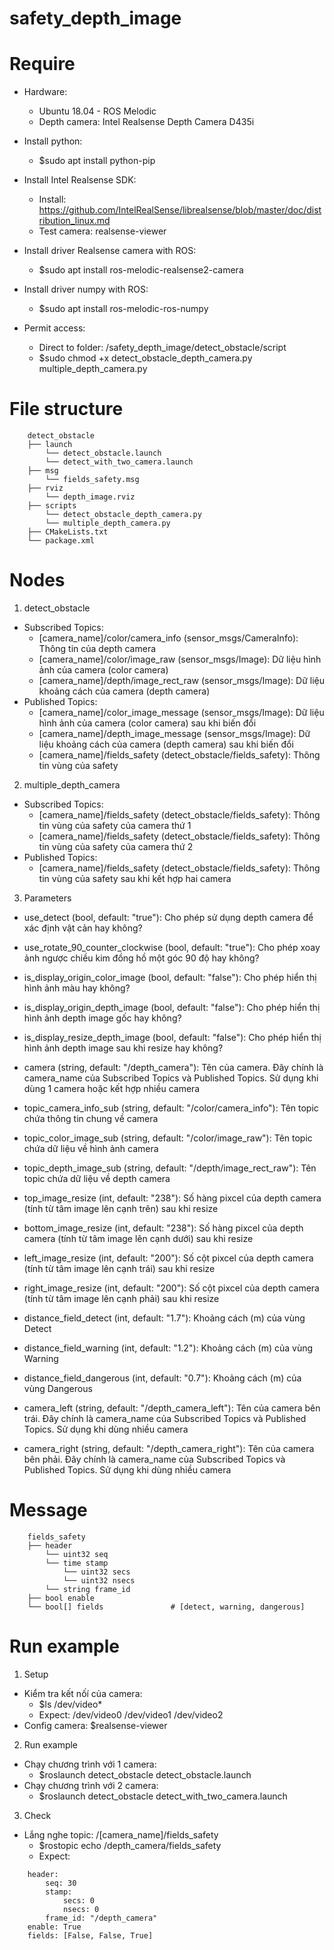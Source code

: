 # safety_depth_image

# Require
- Hardware:
    + Ubuntu 18.04 - ROS Melodic
    + Depth camera: Intel Realsense Depth Camera D435i
- Install python:
    + $sudo apt install python-pip
- Install Intel Realsense SDK:
    + Install: https://github.com/IntelRealSense/librealsense/blob/master/doc/distribution_linux.md
    + Test camera: realsense-viewer
- Install driver Realsense camera with ROS:
    + $sudo apt install ros-melodic-realsense2-camera
- Install driver numpy with ROS:
    + $sudo apt install ros-melodic-ros-numpy

- Permit access: 
    + Direct to folder: /safety_depth_image/detect_obstacle/script
    + $sudo chmod +x detect_obstacle_depth_camera.py multiple_depth_camera.py

# File structure
```t
    detect_obstacle
    ├── launch
        └── detect_obstacle.launch
        └── detect_with_two_camera.launch
    ├── msg
        └── fields_safety.msg
    ├── rviz
        └── depth_image.rviz
    ├── scripts
        └── detect_obstacle_depth_camera.py
        └── multiple_depth_camera.py
    ├── CMakeLists.txt
    └── package.xml
```

# Nodes 
1. detect_obstacle
- Subscribed Topics:
    + [camera_name]/color/camera_info (sensor_msgs/CameraInfo): Thông tin của depth camera
    + [camera_name]/color/image_raw (sensor_msgs/Image): Dữ liệu hình ảnh của camera (color camera)
    + [camera_name]/depth/image_rect_raw (sensor_msgs/Image): Dữ liệu khoảng cách của camera (depth camera)
- Published Topics:
    + [camera_name]/color_image_message (sensor_msgs/Image): Dữ liệu hình ảnh của camera (color camera) sau khi biến đổi
    + [camera_name]/depth_image_message (sensor_msgs/Image): Dữ liệu khoảng cách của camera (depth camera) sau khi biến đổi
    + [camera_name]/fields_safety (detect_obstacle/fields_safety): Thông tin vùng của safety

2. multiple_depth_camera
- Subscribed Topics:
    + [camera_name]/fields_safety (detect_obstacle/fields_safety): Thông tin vùng của safety của camera thứ 1
    + [camera_name]/fields_safety (detect_obstacle/fields_safety): Thông tin vùng của safety của camera thứ 2
- Published Topics:
    + [camera_name]/fields_safety (detect_obstacle/fields_safety): Thông tin vùng của safety sau khi kết hợp hai camera

3. Parameters
- use_detect (bool, default: "true"): Cho phép sử dụng depth camera để  xác định vật cản hay không?
- use_rotate_90_counter_clockwise (bool, default: "true"): Cho phép xoay ảnh ngược chiều kim đồng hồ một góc 90 độ hay không?
- is_display_origin_color_image (bool, default: "false"): Cho phép hiển thị hình ảnh màu hay không?
- is_display_origin_depth_image (bool, default: "false"): Cho phép hiển thị hình ảnh depth image gốc hay không?
- is_display_resize_depth_image (bool, default: "false"): Cho phép hiển thị hình ảnh depth image sau khi resize hay không?
- camera (string, default: "/depth_camera"): Tên của camera. Đây chính là camera_name của Subscribed Topics và Published Topics. Sử dụng khi dùng 1 camera hoặc kết hợp nhiều camera
- topic_camera_info_sub (string, default: "/color/camera_info"): Tên topic chứa thông tin chung về camera
- topic_color_image_sub (string, default: "/color/image_raw"): Tên topic chứa dữ liệu về  hình ảnh camera
- topic_depth_image_sub (string, default: "/depth/image_rect_raw"): Tên topic chứa dữ liệu về  depth camera
- top_image_resize (int, default: "238"): Số hàng pixcel của depth camera (tính từ tâm image lên cạnh trên) sau khi resize
- bottom_image_resize (int, default: "238"): Số hàng pixcel của depth camera (tính từ tâm image lên cạnh dưới) sau khi resize
- left_image_resize (int, default: "200"): Số cột pixcel của depth camera (tính từ tâm image lên cạnh trái) sau khi resize
- right_image_resize (int, default: "200"): Số cột pixcel của depth camera (tính từ tâm image lên cạnh phải) sau khi resize
- distance_field_detect (int, default: "1.7"): Khoảng cách (m) của vùng Detect
- distance_field_warning (int, default: "1.2"): Khoảng cách (m) của vùng Warning
- distance_field_dangerous (int, default: "0.7"): Khoảng cách (m) của vùng Dangerous

- camera_left (string, default: "/depth_camera_left"): Tên của camera bên trái. Đây chính là camera_name của Subscribed Topics và Published Topics. Sử dụng khi dùng nhiều camera
- camera_right (string, default: "/depth_camera_right"): Tên của camera bên phải. Đây chính là camera_name của Subscribed Topics và Published Topics. Sử dụng khi dùng nhiều camera

# Message
```t
    fields_safety
    ├── header
        └── uint32 seq
        └── time stamp
            └── uint32 secs
            └── uint32 nsecs
        └── string frame_id
    ├── bool enable
    └── bool[] fields               # [detect, warning, dangerous]
```

# Run example
1. Setup
- Kiểm tra kết nốí của camera: 
    + $ls /dev/video*
    + Expect: /dev/video0  /dev/video1  /dev/video2
- Config camera: $realsense-viewer

2. Run example
- Chạy chương trình với 1 camera:
    + $roslaunch detect_obstacle detect_obstacle.launch
- Chạy chương trình với 2 camera:
    + $roslaunch detect_obstacle detect_with_two_camera.launch

3. Check
- Lắng nghe topic: /[camera_name]/fields_safety
    + $rostopic echo /depth_camera/fields_safety
    + Expect: 
```t
    header:
        seq: 30
        stamp:
            secs: 0
            nsecs: 0
        frame_id: "/depth_camera"
    enable: True
    fields: [False, False, True]
```
